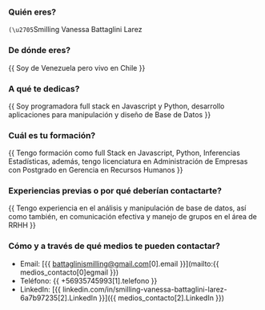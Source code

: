 ### Quién eres?
 `(\u2705`Smilling Vanessa Battaglini Larez 

### De dónde eres?
{{ Soy de Venezuela pero vivo en Chile }}

### A qué te dedicas?
{{ Soy programadora full stack en Javascript y Python, desarrollo aplicaciones para manipulación y diseño de Base de Datos }}

### Cuál es tu formación?
{{ Tengo formación como full Stack en Javascript, Python, Inferencias Estadísticas, además, tengo licenciatura en Administración de Empresas con Postgrado en Gerencia en Recursos Humanos }}

### Experiencias previas o por qué deberían contactarte?
{{ Tengo experiencia en el análisis y manipulación de base de datos, así como también, en comunicación efectiva y manejo de grupos en el área de RRHH }}

### Cómo y a través de qué medios te pueden contactar?
- Email: [{{ battaglinismilling@gmail.com[0].email }}](mailto:{{ medios_contacto[0]egmail }})
- Teléfono: {{ +56935745993[1].telefono }}
- LinkedIn: [{{ linkedin.com/in/smilling-vanessa-battaglini-larez-6a7b97235[2].LinkedIn }}]({{ medios_contacto[2].LinkedIn }})


